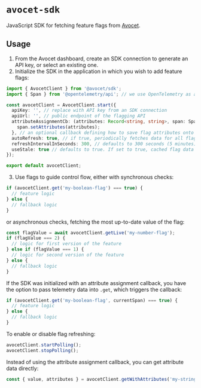 # `avocet-sdk`

JavaScript SDK for fetching feature flags from [Avocet](https://avocet-experimentation.github.io).

## Usage

1. From the Avocet dashboard, create an SDK connection to generate an API key, or select an existing one.
2. Initialize the SDK in the application in which you wish to add feature flags:

```ts
import { AvocetClient } from '@avocet/sdk';
import { Span } from '@opentelemetry/api'; // we use OpenTelemetry as an example, but other providers work

const avocetClient = AvocetClient.start({
  apiKey: '', // replace with API key from an SDK connection
  apiUrl: '', // public endpoint of the flagging API
  attributeAssignmentCb: (attributes: Record<string, string>, span: Span) => {
    span.setAttributes(attributes);
  }, // an optional callback defining how to save flag attributes onto telemetry data
  autoRefresh: true, // if true, periodically fetches data for all flags in the environment
  refreshIntervalInSeconds: 300, // defaults to 300 seconds (5 minutes)
  useStale: true // defaults to true. If set to true, cached flag data will be retained when refreshing
});

export default avocetClient;
```

3. Use flags to guide control flow, either with synchronous checks:

```ts
if (avocetClient.get('my-boolean-flag') === true) {
  // feature logic
} else {
  // fallback logic
}
```

or asynchronous checks, fetching the most up-to-date value of the flag:

```ts
const flagValue = await avocetClient.getLive('my-number-flag');
if (flagValue === 2) {
  // logic for first version of the feature
} else if (flagValue === 1) {
  // logic for second version of the feature
} else {
  // fallback logic
}
```

If the SDK was initialized with an attribute assignment callback, you have the option to pass telemetry data into `.get`, which triggers the callback:

```ts
if (avocetClient.get('my-boolean-flag', currentSpan) === true) {
  // feature logic
} else {
  // fallback logic
}
```

To enable or disable flag refreshing:

```ts
avocetClient.startPolling();
avocetClient.stopPolling();
```

Instead of using the attribute assignment callback, you can get attribute data directly:

```ts
const { value, attributes } = avocetClient.getWithAttributes('my-string-flag');
```
